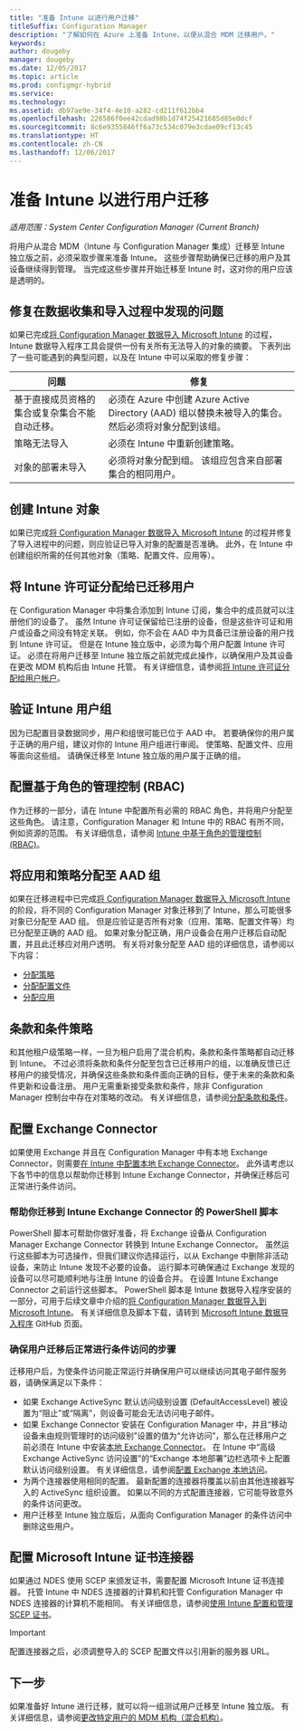 ```yaml
---
title: "准备 Intune 以进行用户迁移"
titleSuffix: Configuration Manager
description: "了解如何在 Azure 上准备 Intune，以便从混合 MDM 迁移用户。"
keywords: 
author: dougeby
manager: dougeby
ms.date: 12/05/2017
ms.topic: article
ms.prod: configmgr-hybrid
ms.service: 
ms.technology: 
ms.assetid: db97ae9e-34f4-4e10-a282-cd211f612bb4
ms.openlocfilehash: 226586f0ee42cdad98b1d74f25421685d85e0dcf
ms.sourcegitcommit: 8c6e9355846ff6a73c534c079e3cdae09cf13c45
ms.translationtype: HT
ms.contentlocale: zh-CN
ms.lasthandoff: 12/06/2017
---
```

# <a name="prepare-intune-for-user-migration"></a>准备 Intune 以进行用户迁移 

*适用范围：System Center Configuration Manager (Current Branch)*    

将用户从混合 MDM（Intune 与 Configuration Manager 集成）迁移至 Intune 独立版之前，必须采取步骤来准备 Intune。 这些步骤帮助确保已迁移的用户及其设备继续得到管理。 当完成这些步骤并开始迁移至 Intune 时，这对你的用户应该是透明的。  

## <a name="fix-issues-found-during-data-collection-and-import"></a>修复在数据收集和导入过程中发现的问题
如果已完成[将 Configuration Manager 数据导入 Microsoft Intune](migrate-import-data.md) 的过程，Intune 数据导入程序工具会提供一份有关所有无法导入的对象的摘要。 下表列出了一些可能遇到的典型问题，以及在 Intune 中可以采取的修复步骤： 

|问题  |修复  |
|---------|---------|
|基于直接成员资格的集合或复杂集合不能自动迁移。|必须在 Azure 中创建 Azure Active Directory (AAD) 组以替换未被导入的集合。 然后必须将对象分配到该组。|
|策略无法导入 |必须在 Intune 中重新创建策略。|
|对象的部署未导入|必须将对象分配到组。 该组应包含来自部署集合的相同用户。|

## <a name="create-intune-objects"></a>创建 Intune 对象 
如果已完成[将 Configuration Manager 数据导入 Microsoft Intune](migrate-import-data.md) 的过程并修复了导入进程中的问题，则应验证已导入对象的配置是否准确。 此外，在 Intune 中创建组织所需的任何其他对象（策略、配置文件、应用等）。 

## <a name="assign-intune-licenses-to-migrated-users"></a>将 Intune 许可证分配给已迁移用户
在 Configuration Manager 中将集合添加到 Intune 订阅，集合中的成员就可以注册他们的设备了。 虽然 Intune 许可证保留给已注册的设备，但是这些许可证和用户或设备之间没有特定关联。 例如，你不会在 AAD 中为具备已注册设备的用户找到 Intune 许可证。 但是在 Intune 独立版中，必须为每个用户配置 Intune 许可证。 必须在将用户迁移至 Intune 独立版之前就完成此操作，以确保用户及其设备在更改 MDM 机构后由 Intune 托管。 有关详细信息，请参阅[将 Intune 许可证分配给用户帐户](https://docs.microsoft.com/intune/licenses-assign)。 

## <a name="verify-intune-user-groups"></a>验证 Intune 用户组
因为已配置目录数据同步，用户和组很可能已位于 AAD 中。 若要确保你的用户属于正确的用户组，建议对你的 Intune 用户组进行审阅。 使策略、配置文件、应用等面向这些组。 请确保迁移至 Intune 独立版的用户属于正确的组。 

## <a name="configure-role-based-administration-control-rbac"></a>配置基于角色的管理控制 (RBAC)
作为迁移的一部分，请在 Intune 中配置所有必需的 RBAC 角色，并将用户分配至这些角色。 请注意，Configuration Manager 和 Intune 中的 RBAC 有所不同，例如资源的范围。 有关详细信息，请参阅 [Intune 中基于角色的管理控制 (RBAC)](https://docs.microsoft.com/en-us/intune/role-based-access-control)。

## <a name="assign-apps-and-policies-to-aad-groups"></a>将应用和策略分配至 AAD 组
如果在迁移进程中已完成[将 Configuration Manager 数据导入 Microsoft Intune](migrate-import-data.md) 的阶段，将不同的 Configuration Manager 对象迁移到了 Intune，那么可能很多对象已分配至 AAD 组。 但是应验证是否所有对象（应用、策略、配置文件等）均已分配至正确的 AAD 组。 如果对象分配正确，用户设备会在用户迁移后自动配置，并且此迁移应对用户透明。 有关将对象分配至 AAD 组的详细信息，请参阅以下内容： 
- [分配策略](https://docs.microsoft.com/intune/get-started-policies) 
- [分配配置文件](https://docs.microsoft.com/intune/device-profile-assign) 
- [分配应用](https://docs.microsoft.com/intune/get-started-apps) 

## <a name="terms-and-conditions-policy"></a>条款和条件策略
和其他租户级策略一样，一旦为租户启用了混合机构，条款和条件策略都自动迁移到 Intune。  不过必须将条款和条件分配至包含已迁移用户的组，以准确反馈已迁移用户的接受情况，并确保这些条款和条件面向正确的目标，便于未来的条款和条件更新和设备注册。 用户无需重新接受条款和条件，除非 Configuration Manager 控制台中存在对策略的改动。 有关详细信息，请参阅[分配条款和条件](https://docs.microsoft.com/intune/terms-and-conditions-create#assign-terms-and-conditions)。

## <a name="configure-the-exchange-connector"></a>配置 Exchange Connector
如果使用 Exchange 并且在 Configuration Manager 中有本地 Exchange Connector，则需要[在 Intune 中配置本地 Exchange Connector](https://docs.microsoft.com/intune/exchange-connector-install)。 此外请考虑以下各节中的信息以帮助你迁移到 Intune Exchange Connector，并确保迁移后可正常进行条件访问。

### <a name="powershell-scripts-to-help-you-migrate-to-the-intune-exchange-connector"></a>帮助你迁移到 Intune Exchange Connector 的 PowerShell 脚本 
PowerShell 脚本可帮助你做好准备，将 Exchange 设备从 Configuration Manager Exchange Connector 转换到 Intune Exchange Connector。 虽然运行这些脚本为可选操作，但我们建议你选择运行，以从 Exchange 中删除非活动设备，来防止 Intune 发现不必要的设备。 运行脚本可确保通过 Exchange 发现的设备可以尽可能顺利地与注册 Intune 的设备合并。 在设置 Intune Exchange Connector 之前运行这些脚本。 PowerShell 脚本是 Intune 数据导入程序安装的一部分，可用于后续文章中介绍的[将 Configuration Manager 数据导入到 Microsoft Intune](migrate-import-data.md)。 有关详细信息及脚本下载，请转到 [Microsoft Intune 数据导入程序](https://github.com/ConfigMgrTools/Intune-Data-Importer) GitHub 页面。

### <a name="steps-to-ensure-conditional-access-works-properly-after-user-migration"></a>确保用户迁移后正常进行条件访问的步骤
迁移用户后，为使条件访问能正常运行并确保用户可以继续访问其电子邮件服务器，请确保满足以下条件：
- 如果 Exchange ActiveSync 默认访问级别设置 (DefaultAccessLevel) 被设置为“阻止”或“隔离”，则设备可能会无法访问电子邮件。 
- 如果 Exchange Connector 安装在 Configuration Manager 中，并且“移动设备未由规则管理时的访问级别”设置的值为“允许访问”，那么在迁移用户之前必须在 Intune 中安装[本地 Exchange Connector](https://docs.microsoft.com/en-us/intune/conditional-access-exchange-create#configure-exchange-on-premises-access)。 在 Intune 中“高级 Exchange ActiveSync 访问设置”的“Exchange 本地部署”边栏选项卡上配置默认访问级别设置。 有关详细信息，请参阅[配置 Exchange 本地访问](https://docs.microsoft.com/intune/conditional-access-exchange-create#configure-exchange-on-premises-access)。
- 为两个连接器使用相同的配置。 最新配置的连接器将覆盖以前由其他连接器写入的 ActiveSync 组织设置。 如果以不同的方式配置连接器，它可能导致意外的条件访问更改。
- 用户迁移至 Intune 独立版后，从面向 Configuration Manager 的条件访问中删除这些用户。

## <a name="configure-the-microsoft-intune-certificate-connector"></a>配置 Microsoft Intune 证书连接器
如果通过 NDES 使用 SCEP 来颁发证书，需要配置 Microsoft Intune 证书连接器。 托管 Intune 中 NDES 连接器的计算机和托管 Configuration Manager 中 NDES 连接器的计算机不能相同。 有关详细信息，请参阅[使用 Intune 配置和管理 SCEP 证书](https://docs.microsoft.com/en-us/intune/certificates-scep-configure)。 

> [!Important]    
> 配置连接器之后，必须调整导入的 SCEP 配置文件以引用新的服务器 URL。

## <a name="next-step"></a>下一步
如果准备好 Intune 进行迁移，就可以将一组测试用户迁移至 Intune 独立版。 有关详细信息，请参阅[更改特定用户的 MDM 机构（混合机构）](migrate-mixed-authority.md)。


